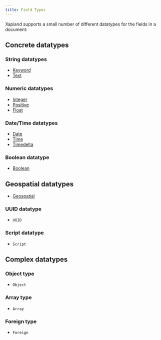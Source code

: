 ```yaml
---
title: Field Types
---
```


Xapiand supports a small number of different datatypes for the fields
in a document:

## Concrete datatypes

### String datatypes

* [Keyword](../field-types/keyword-type)
* [Text](../field-types/text-type)

### Numeric datatypes

* [Integer](../field-types/numeric-type)
* [Positive](../field-types/numeric-type)
* [Float](../field-types/numeric-type)

### Date/Time datatypes

* [Date](../field-types/date-type)
* [Time](../field-types/date-type/#time)
* [Timedelta](../field-types/date-type/#time-delta)

### Boolean datatype

* [Boolean](../field-types/boolean-type)

## Geospatial datatypes

* [Geospatial](../field-types/geospatial-type)

### UUID datatype

* `UUID`

### Script datatype

* `Script`


## Complex datatypes

### Object type
* `Object`

### Array type
* `Array`

### Foreign type
* `Foreign`
